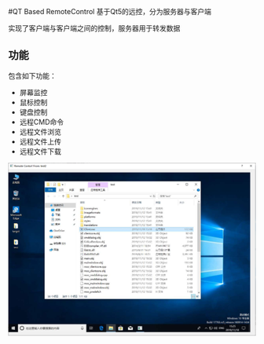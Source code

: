 #QT Based RemoteControl
基于Qt5的远控，分为服务器与客户端

实现了客户端与客户端之间的控制，服务器用于转发数据



## 功能

包含如下功能：

* 屏幕监控
* 鼠标控制
* 键盘控制
* 远程CMD命令
* 远程文件浏览
* 远程文件上传
* 远程文件下载



![image](https://github.com/l0yuee/RemoteControl/blob/master/img/1.png)

